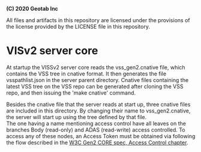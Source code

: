 **(C) 2020 Geotab Inc**<br>

All files and artifacts in this repository are licensed under the provisions of the license provided by the LICENSE file in this repository.

# VISv2 server core

At startup the VISSv2 server core reads the vss_gen2.cnative file, which contains the VSS tree in cnative format. 
It then generates the file vsspathlist.json in the server parent directory. 
Cnative files containing the latest VSS tree on the VSS repo can be generated after cloning the VSS repo, and then issuing the 'make cnative' command.

Besides the cnative file that the server reads at start up, three cnative files are included in this directory. By changing their name to vss_gen2.cnative, the server will start up using the tree defined by that file.<br>
The one having a name mentioning access control have all leaves on the branches Body (read-only) and ADAS (read-write) access controlled. To access any of these nodes, an Access Token must be obtained via following the flow described in the <a href="https://github.com/w3c/automotive/blob/gh-pages/spec/Gen2_Core.html">W3C Gen2 CORE spec, Access Control chapter</a>.
